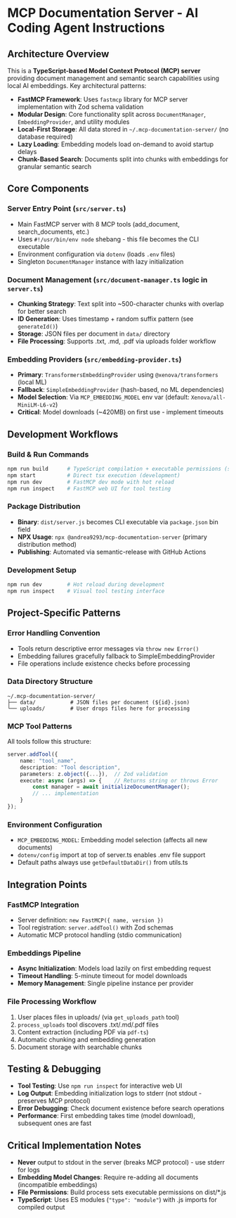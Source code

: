 # MCP Documentation Server - AI Coding Agent Instructions

## Architecture Overview

This is a **TypeScript-based Model Context Protocol (MCP) server** providing document management and semantic search capabilities using local AI embeddings. Key architectural patterns:

- **FastMCP Framework**: Uses `fastmcp` library for MCP server implementation with Zod schema validation
- **Modular Design**: Core functionality split across `DocumentManager`, `EmbeddingProvider`, and utility modules
- **Local-First Storage**: All data stored in `~/.mcp-documentation-server/` (no database required)
- **Lazy Loading**: Embedding models load on-demand to avoid startup delays
- **Chunk-Based Search**: Documents split into chunks with embeddings for granular semantic search

## Core Components

### Server Entry Point (`src/server.ts`)
- Main FastMCP server with 8 MCP tools (add_document, search_documents, etc.)
- Uses `#!/usr/bin/env node` shebang - this file becomes the CLI executable
- Environment configuration via `dotenv` (loads `.env` files)
- Singleton `DocumentManager` instance with lazy initialization

### Document Management (`src/document-manager.ts` logic in `server.ts`)
- **Chunking Strategy**: Text split into ~500-character chunks with overlap for better search
- **ID Generation**: Uses timestamp + random suffix pattern (see `generateId()`)
- **Storage**: JSON files per document in `data/` directory
- **File Processing**: Supports .txt, .md, .pdf via uploads folder workflow

### Embedding Providers (`src/embedding-provider.ts`)
- **Primary**: `TransformersEmbeddingProvider` using `@xenova/transformers` (local ML)
- **Fallback**: `SimpleEmbeddingProvider` (hash-based, no ML dependencies)
- **Model Selection**: Via `MCP_EMBEDDING_MODEL` env var (default: `Xenova/all-MiniLM-L6-v2`)
- **Critical**: Model downloads (~420MB) on first use - implement timeouts

## Development Workflows

### Build & Run Commands
```bash
npm run build      # TypeScript compilation + executable permissions (shx chmod)
npm start          # Direct tsx execution (development)
npm run dev        # FastMCP dev mode with hot reload
npm run inspect    # FastMCP web UI for tool testing
```

### Package Distribution
- **Binary**: `dist/server.js` becomes CLI executable via `package.json` bin field
- **NPX Usage**: `npx @andrea9293/mcp-documentation-server` (primary distribution method)
- **Publishing**: Automated via semantic-release with GitHub Actions

### Development Setup
```bash
npm run dev        # Hot reload during development
npm run inspect    # Visual tool testing interface
```

## Project-Specific Patterns

### Error Handling Convention
- Tools return descriptive error messages via `throw new Error()`
- Embedding failures gracefully fallback to SimpleEmbeddingProvider
- File operations include existence checks before processing

### Data Directory Structure
```
~/.mcp-documentation-server/
├── data/           # JSON files per document (${id}.json)
└── uploads/        # User drops files here for processing
```

### MCP Tool Patterns
All tools follow this structure:
```typescript
server.addTool({
    name: "tool_name",
    description: "Tool description",
    parameters: z.object({...}),  // Zod validation
    execute: async (args) => {    // Returns string or throws Error
        const manager = await initializeDocumentManager();
        // ... implementation
    }
});
```

### Environment Configuration
- `MCP_EMBEDDING_MODEL`: Embedding model selection (affects all new documents)
- `dotenv/config` import at top of server.ts enables .env file support
- Default paths always use `getDefaultDataDir()` from utils.ts

## Integration Points

### FastMCP Integration
- Server definition: `new FastMCP({ name, version })`
- Tool registration: `server.addTool()` with Zod schemas
- Automatic MCP protocol handling (stdio communication)

### Embeddings Pipeline
- **Async Initialization**: Models load lazily on first embedding request
- **Timeout Handling**: 5-minute timeout for model downloads
- **Memory Management**: Single pipeline instance per provider

### File Processing Workflow
1. User places files in uploads/ (via `get_uploads_path` tool)
2. `process_uploads` tool discovers .txt/.md/.pdf files
3. Content extraction (including PDF via `pdf-ts`)
4. Automatic chunking and embedding generation
5. Document storage with searchable chunks

## Testing & Debugging

- **Tool Testing**: Use `npm run inspect` for interactive web UI
- **Log Output**: Embedding initialization logs to stderr (not stdout - preserves MCP protocol)
- **Error Debugging**: Check document existence before search operations
- **Performance**: First embedding takes time (model download), subsequent ones are fast

## Critical Implementation Notes

- **Never** output to stdout in the server (breaks MCP protocol) - use stderr for logs
- **Embedding Model Changes**: Require re-adding all documents (incompatible embeddings)
- **File Permissions**: Build process sets executable permissions on dist/*.js
- **TypeScript**: Uses ES modules (`"type": "module"`) with .js imports for compiled output
